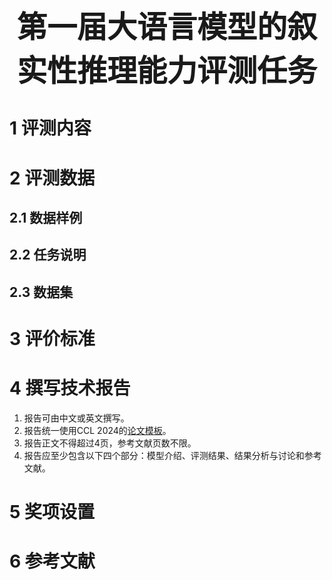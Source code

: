 <div align="center">
<!-- <img src = "https://github.com/GoThereGit/Chinese-AMR/blob/main/img/camrp2024.png" width=200> -->
</div>

# <p align="center"><font size=50><strong>第一届大语言模型的叙实性推理能力评测任务</strong></font></p> 

# 1 评测内容	

# 2 评测数据

## 2.1 数据样例

## 2.2 任务说明

## 2.3 数据集



# 3 评价标准



# 4 撰写技术报告
1.  报告可由中文或英文撰写。
2.  报告统一使用CCL 2024的<a href="http://cips-cl.org/static/CCL2024/downloads/ccl2024_template.rar">论文模板</a>。
3.  报告正文不得超过4页，参考文献页数不限。
4.  报告应至少包含以下四个部分：模型介绍、评测结果、结果分析与讨论和参考文献。


# 5 奖项设置

# 6 参考文献
